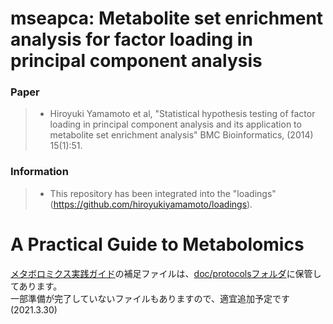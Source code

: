 mseapca: Metabolite set enrichment analysis for factor loading in principal component analysis 
================

### Paper

>   - Hiroyuki Yamamoto et al, "Statistical hypothesis testing of factor loading in principal component analysis and its application to metabolite set enrichment analysis" BMC Bioinformatics, (2014) 15(1):51.

### Information

>   - This repository has been integrated into the "loadings" (https://github.com/hiroyukiyamamoto/loadings).


A Practical Guide to Metabolomics
================
[メタボロミクス実践ガイド](https://www.yodosha.co.jp/yodobook/book/9784758122511/)の補足ファイルは、[doc/protocolsフォルダ](https://github.com/hiroyukiyamamoto/doc/tree/main/protocols)に保管してあります。  
一部準備が完了していないファイルもありますので、適宜追加予定です(2021.3.30)
